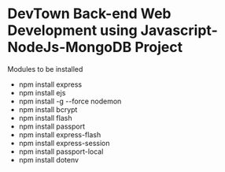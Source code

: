 # DevTown Back-end Web Development using Javascript-NodeJs-MongoDB Project

Modules to be installed

- npm install express
- npm install ejs
- npm install -g --force nodemon
- npm install bcrypt
- npm install flash
- npm install passport
- npm install express-flash
- npm install express-session
- npm install passport-local
- npm install dotenv
